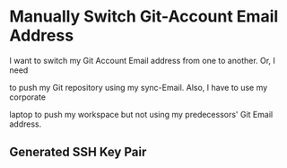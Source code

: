 # Manually Switch Git-Account Email Address

I want to switch my Git Account Email address from one to another. Or, I need

to push my Git repository using my sync-Email. Also, I have to use my corporate

laptop to push my workspace but not using my predecessors' Git Email address.

## Generated SSH Key Pair
